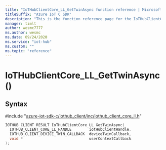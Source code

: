 ```yaml
---                             
title: "IoTHubClientCore_LL_GetTwinAsync function reference | Microsoft Docs" 
titleSuffix: "Azure IoT C SDK"            
description: "This is the function reference page for the IoTHubClientCore_LL_GetTwinAsync() function in the Azure IoT C SDK. This SDK is used with Azure IoT Hub and Azure IoT Hub Device Provisioning Service"            
manager: timlt                 
author: wesmc7777              
ms.author: wesmc               
ms.date: 09/24/2020                    
ms.service: "iot-hub"             
ms.custom: ""                
ms.topic: "reference"        
---                            
```


# IoTHubClientCore_LL_GetTwinAsync()

## Syntax

\#include "[azure-iot-sdk-c/iothub_client/inc/iothub_client_core_ll.h](../iothub-client-core-ll-h.md)"  
```C
IOTHUB_CLIENT_RESULT IoTHubClientCore_LL_GetTwinAsync(
  IOTHUB_CLIENT_CORE_LL_HANDLE        iotHubClientHandle,
  IOTHUB_CLIENT_DEVICE_TWIN_CALLBACK  deviceTwinCallback,
  void *                              userContextCallback
);
```

